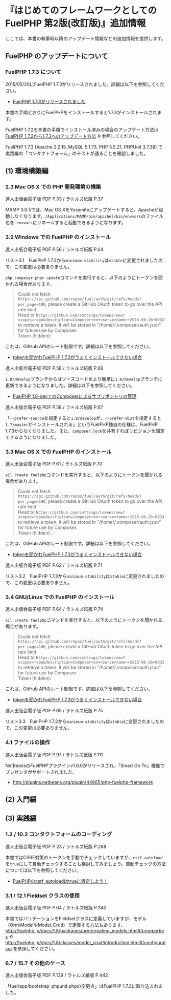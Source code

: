 # 『はじめてのフレームワークとしての FuelPHP 第2版(改訂版)』追加情報

ここでは、本書の執筆時以降のアップデート情報などの追加情報を提供します。

## FuelPHP のアップデートについて

### FuelPHP 1.7.3 について

2015/05/20にFuelPHP 1.7.3がリリースされました。詳細は以下を参照してください。

* [FuelPHP 1.7.3がリリースされました](http://blog.a-way-out.net/blog/2015/05/21/fuelphp-1-7-3/)

本書の手順どおりにFuelPHPをインストールすると1.7.3がインストールされます。

FuelPHP 1.7.2を本書の手順でインストール済みの場合のアップデート方法は [FuelPHP 1.7.2から1.7.3へのアップデート方法](UPDATE_FUELPHP_1.7.3.md) を参照してください。

FuelPHP 1.7.3 (Apache 2.2.15, MySQL 5.1.73, PHP 5.5.21, PHPUnit 3.7.38) で実践編の「コンタクトフォーム」のテストが通ることを確認しました。

## (1) 環境構築編

### 2.3 Mac OS X での PHP 開発環境の構築

達人出版会電子版 PDF P.33 / ラトルズ紙版 P.37

MAMP 3.0.5では、Mac OS XをYosemiteにアップデートすると、Apacheが起動しなくなります。`/Applications/MAMP/bin/apache2/bin/envvars`のファイル名を`_envvars`にリネームすると起動できるようになります。

### 3.2 Windows での FuelPHP のインストール

達人出版会電子版 PDF P.56 / ラトルズ紙版 P.64

リスト3.1　FuelPHP 1.7.3から`minimum-stability`は`stable`に変更されましたので、この変更は必要ありません。

`php composer.phar update`コマンドを実行すると、以下のようにトークンを聞かれる場合があります。

> Could not fetch `https://api.github.com/repos/fuel/auth/git/refs/heads?per_page=100`, please create a GitHub OAuth token to go over the API rate limit  
Head to `https://github.com/settings/tokens/new?scopes=repo&description=Composer+on+<servername>+2015-06-26+0933`  
to retrieve a token. It will be stored in "/home/<username>/.composer/auth.json" for future use by Composer.  
Token (hidden): 

これは、GitHub APIのレート制限です。詳細は以下を参照してください。

* [tokenを聞かれFuelPHP 1.7.3がうまくインストールできない場合](http://blog.a-way-out.net/blog/2015/06/26/fuelphp-1-7-3-installation-trouble/)

達人出版会電子版 PDF P.58 / ラトルズ紙版 P.66

`1.8/develop`ブランチからはソースコードをより簡単に`1.8/develop`ブランチに更新できるようになりました。詳細は以下を参照してください。

* [FuelPHP 1.8-devでのComposerによるサブリポジトリの管理](http://blog.a-way-out.net/blog/2015/01/13/fuelphp-1-8-dev-composer-installation/)

達人出版会電子版 PDF P.58 / ラトルズ紙版 P.67

「`--prefer-source`を指定すると`1.8/develop`が、`--prefer-dist`を指定すると`1.7/master`がインストールされる」というFuelPHP独自の仕様は、FuelPHP 1.7.3からなくなりました。また、`composer.lock`を共有すればリビジョンを固定できるようになりました。

### 3.3 Mac OS X での FuelPHP のインストール

達人出版会電子版 PDF P.61 / ラトルズ紙版 P.70

`oil create fuelphp`コマンドを実行すると、以下のようにトークンを聞かれる場合があります。

> Could not fetch `https://api.github.com/repos/fuel/auth/git/refs/heads?per_page=100`, please create a GitHub OAuth token to go over the API rate limit  
Head to `https://github.com/settings/tokens/new?scopes=repo&description=Composer+on+<servername>+2015-06-26+0933`  
to retrieve a token. It will be stored in "/home/<username>/.composer/auth.json" for future use by Composer.  
Token (hidden): 

これは、GitHub APIのレート制限です。詳細は以下を参照してください。

* [tokenを聞かれFuelPHP 1.7.3がうまくインストールできない場合](http://blog.a-way-out.net/blog/2015/06/26/fuelphp-1-7-3-installation-trouble/)

達人出版会電子版 PDF P.62 / ラトルズ紙版 P.71

リスト3.2　FuelPHP 1.7.3から`minimum-stability`は`stable`に変更されましたので、この変更は必要ありません。

### 3.4 GNU/Linux での FuelPHP のインストール

達人出版会電子版 PDF P.64 / ラトルズ紙版 P.74

`oil create fuelphp`コマンドを実行すると、以下のようにトークンを聞かれる場合があります。

> Could not fetch `https://api.github.com/repos/fuel/auth/git/refs/heads?per_page=100`, please create a GitHub OAuth token to go over the API rate limit  
Head to `https://github.com/settings/tokens/new?scopes=repo&description=Composer+on+<servername>+2015-06-26+0933`  
to retrieve a token. It will be stored in "/home/<username>/.composer/auth.json" for future use by Composer.  
Token (hidden): 

これは、GitHub APIのレート制限です。詳細は以下を参照してください。

* [tokenを聞かれFuelPHP 1.7.3がうまくインストールできない場合](http://blog.a-way-out.net/blog/2015/06/26/fuelphp-1-7-3-installation-trouble/)

達人出版会電子版 PDF P.65 / ラトルズ紙版 P.75

リスト3.3　FuelPHP 1.7.3から`minimum-stability`は`stable`に変更されましたので、この変更は必要ありません。

### 4.1 ファイルの操作

達人出版会電子版 PDF P.97 / ラトルズ紙版 P.111

NetBeansのFuelPHPプラグインv1.0.0がリリースされ、「Smart Go To」機能でプレゼンタがサポートされました。

* http://plugins.netbeans.org/plugin/44665/php-fuelphp-framework

## (2) 入門編

## (3) 実践編

### 1.2 / 10.2 コンタクトフォームのコーディング

達人出版会電子版 PDF P.23 / ラトルズ紙版 P.288

本書ではCSRF対策のトークンを手動でチェックしていますが、`csrf_autoload`を`true`にして自動チェックすることも検討してみましょう。自動チェックの方法については以下を参照してください。

* [FuelPHPのcsrf_autoloadはtrueに設定しよう！](http://blog.a-way-out.net/blog/2014/12/21/fuelphp-csrf_autoload/)

### 3.1 / 12.1 Fieldset クラスの使用

達人出版会電子版 PDF P.64 / ラトルズ紙版 P.340

本書ではバリデーションをFieldsetクラスに定義していますが、モデル（Orm\ModelやModel_Crud）で定義する方法もあります。
http://fuelphp.jp/docs/1.8/packages/orm/creating_models.html#/propperties や http://fuelphp.jp/docs/1.8/classes/model_crud/introduction.html#/configuration を参照してください。

### 6.7 / 15.7 その他のケース

達人出版会電子版 PDF P.139 / ラトルズ紙版 P.442

「fuel/app/bootstrap_phpunit.phpの変更点」はFuelPHP 1.7.3に取り込まれました。

